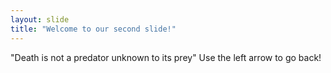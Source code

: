 ```yaml
---
layout: slide
title: "Welcome to our second slide!"
---
```

"Death is not a predator unknown to its prey"
Use the left arrow to go back!
